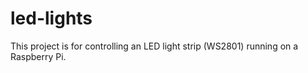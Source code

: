 # led-lights
This project is for controlling an LED light strip (WS2801) running on a Raspberry Pi.
